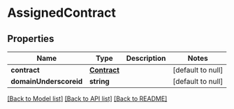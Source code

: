 # AssignedContract

## Properties
Name | Type | Description | Notes
------------ | ------------- | ------------- | -------------
**contract** | [**Contract**](Contract.md) |  | [default to null]
**domainUnderscoreid** | **string** |  | [default to null]

[[Back to Model list]](../README.md#documentation-for-models) [[Back to API list]](../README.md#documentation-for-api-endpoints) [[Back to README]](../README.md)



